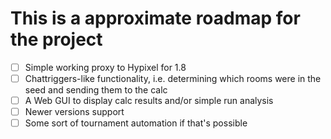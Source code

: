# This is a approximate roadmap for the project

- [ ] Simple working proxy to Hypixel for 1.8
- [ ] Chattriggers-like functionality, i.e. determining which rooms were in the seed and sending them to the calc
- [ ] A Web GUI to display calc results and/or simple run analysis
- [ ] Newer versions support
- [ ] Some sort of tournament automation if that's possible
